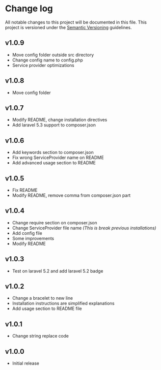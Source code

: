 # Change log

All notable changes to this project will be documented in this file. This project is versioned under the [Semantic Versioning](http://semver.org/) guidelines.

## v1.0.9

- Move config folder outside src directory
- Change config name to config.php
- Service provider optimizations

## v1.0.8

- Move config folder

## v1.0.7

- Modify README, change installation directives
- Add laravel 5.3 support to composer.json

## v1.0.6

- Add keywords section to composer.json
- Fix wrong ServiceProvider name on README
- Add advanced usage section to README

## v1.0.5

- Fix README
- Modify README, remove comma from composer.json part

## v1.0.4

- Change require section on composer.json
- Change ServiceProvider file name *(This is break previous installations)*
- Add config file
- Some improvements
- Modify README 

## v1.0.3

- Test on laravel 5.2 and add laravel 5.2 badge

## v1.0.2

- Change a bracelet to new line
- Installation instructions are simplified explanations
- Add usage section to README file

## v1.0.1

- Change string replace code

## v1.0.0

- Initial release
